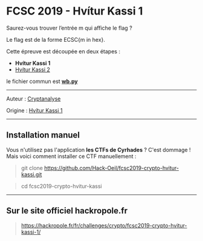 # FCSC 2019 - Hvítur Kassi 1

Saurez-vous trouver l’entrée m qui affiche le flag ?

Le flag est de la forme ECSC{m in hex}.

Cette épreuve est découpée en deux étapes :

- **Hvítur Kassi 1**
- [Hvítur Kassi 2](README_2_2.md)



le fichier commun est **[wb.py](wb.py)**


-----------

Auteur : [Cryptanalyse](https://twitter.com/Cryptanalyse)

Origine : [Hvítur Kassi 1](https://hackropole.fr/fr/challenges/crypto/fcsc2019-crypto-hvitur-kassi-1/)



-----------

## Installation manuel
Vous n'utilisez pas l'application **les CTFs de Cyrhades** ? C'est dommage !
Mais voici comment installer ce CTF manuellement :

> git clone https://github.com/Hack-Oeil/fcsc2019-crypto-hvitur-kassi.git

> cd fcsc2019-crypto-hvitur-kassi


-----------

## Sur le site officiel hackropole.fr
> https://hackropole.fr/fr/challenges/crypto/fcsc2019-crypto-hvitur-kassi-1/
